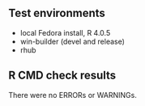 ## Test environments
* local Fedora install, R 4.0.5
* win-builder (devel and release)
* rhub

## R CMD check results
There were no ERRORs or WARNINGs.


